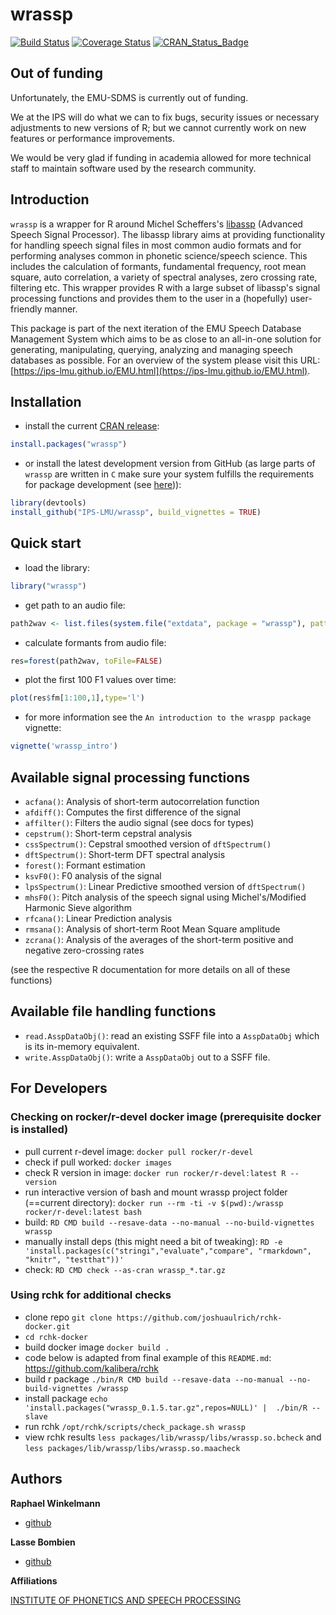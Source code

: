 # wrassp

[![Build Status](https://travis-ci.org/IPS-LMU/wrassp.svg?branch=master)](https://travis-ci.org/IPS-LMU/wrassp)
[![Coverage Status](https://coveralls.io/repos/IPS-LMU/wrassp/badge.svg)](https://coveralls.io/github/IPS-LMU/wrassp)
[![CRAN_Status_Badge](https://www.r-pkg.org/badges/version/wrassp)](https://CRAN.R-project.org/package=wrassp)

## Out of funding

Unfortunately, the EMU-SDMS is currently out of funding.

We at the IPS will do what we can to fix bugs, security issues or necessary adjustments to new versions of R; but we cannot currently work on new features or performance improvements.

We would be very glad if funding in academia allowed for more technical staff to maintain software used by the research community.

## Introduction

`wrassp` is a wrapper for R around Michel Scheffers's [libassp](http://libassp.sourceforge.net/)
(Advanced Speech Signal Processor). The libassp library aims at providing functionality for handling speech signal files in most common audio formats and for performing analyses common in phonetic science/speech science. This includes the calculation of formants, fundamental frequency, root mean square, auto correlation, a variety of spectral analyses, zero crossing rate, filtering etc. This wrapper provides R with a large subset of libassp's signal processing functions and provides them to the user in a (hopefully) user-friendly manner.

This package is part of the next iteration of the EMU Speech Database Management System which aims to be as close to an all-in-one solution for generating, manipulating, querying, analyzing and managing speech databases as possible. For an overview of the system please visit this URL: [https://ips-lmu.github.io/EMU.html](https://ips-lmu.github.io/EMU.html).

## Installation

* install the current [CRAN release](https://CRAN.R-project.org/package=wrassp):
```r
install.packages("wrassp")
```

* or install the latest development version from GitHub (as large parts of `wrassp` are written in `C` make sure your system fulfills the requirements for package development (see [here](https://support.rstudio.com/hc/en-us/articles/200486498-Package-Development-Prerequisites))):
```r
library(devtools)
install_github("IPS-LMU/wrassp", build_vignettes = TRUE)
```

## Quick start

* load the library: 
```r
library("wrassp")
```

* get path to an audio file: 
```r
path2wav <- list.files(system.file("extdata", package = "wrassp"), pattern = glob2rx("*.wav"), full.names = TRUE)[1]
```

* calculate formants from audio file: 
```r
res=forest(path2wav, toFile=FALSE)
```

* plot the first 100 F1 values over time: 
```r
plot(res$fm[1:100,1],type='l')
```

* for more information see the `An introduction to the wraspp package` vignette: 
```r
vignette('wrassp_intro')
```


## Available signal processing functions

+ `acfana()`: Analysis of short-term autocorrelation function
+ `afdiff()`: Computes the first difference of the signal
+ `affilter()`: Filters the audio signal (see docs for types)
+ `cepstrum()`: Short-term cepstral analysis
+ `cssSpectrum()`: Cepstral smoothed version of `dftSpectrum()`
+ `dftSpectrum()`: Short-term DFT spectral analysis
+ `forest()`: Formant estimation
+ `ksvF0()`: F0 analysis of the signal
+ `lpsSpectrum()`: Linear Predictive smoothed version of `dftSpectrum()`
+ `mhsF0()`: Pitch analysis of the speech signal using Michel's/Modified Harmonic Sieve algorithm
+ `rfcana()`: Linear Prediction analysis
+ `rmsana()`: Analysis of short-term Root Mean Square amplitude
+ `zcrana()`: Analysis of the averages of the short-term positive and negative zero-crossing rates

(see the respective R documentation for more details on all of these functions)

## Available file handling functions

+ `read.AsspDataObj()`: read an existing SSFF file into a `AsspDataObj` which is its in-memory equivalent.
+ `write.AsspDataObj()`: write a `AsspDataObj` out to a SSFF file.

## For Developers

### Checking on rocker/r-devel docker image (prerequisite docker is installed)

- pull current r-devel image: `docker pull rocker/r-devel`
- check if pull worked: `docker images`
- check R version in image: `docker run rocker/r-devel:latest R --version`
- run interactive version of bash and mount wrassp project folder (==current directory): `docker run --rm -ti -v $(pwd):/wrassp rocker/r-devel:latest bash`
- build: `RD CMD build --resave-data --no-manual --no-build-vignettes wrassp`
- manually install deps (this might need a bit of tweaking): `RD -e 'install.packages(c("stringi","evaluate","compare", "rmarkdown", "knitr", "testthat"))'`
- check: `RD CMD check --as-cran wrassp_*.tar.gz`


### Using rchk for additional checks

- clone repo `git clone https://github.com/joshuaulrich/rchk-docker.git`
- `cd rchk-docker`
- build docker image `docker build .`
- code below is adapted from final example of this `README.md`: https://github.com/kalibera/rchk
- build r package `./bin/R CMD build --resave-data --no-manual --no-build-vignettes /wrassp`
- install package `echo 'install.packages("wrassp_0.1.5.tar.gz",repos=NULL)' |  ./bin/R --slave`
- run rchk `/opt/rchk/scripts/check_package.sh wrassp`
- view rchk results `less packages/lib/wrassp/libs/wrassp.so.bcheck` and `less packages/lib/wrassp/libs/wrassp.so.maacheck`

## Authors

**Raphael Winkelmann**

+ [github](https://github.com/raphywink)

**Lasse Bombien**

+ [github](https://github.com/quabolasse)


**Affiliations**

[INSTITUTE OF PHONETICS AND SPEECH PROCESSING](https://www.en.phonetik.uni-muenchen.de)
